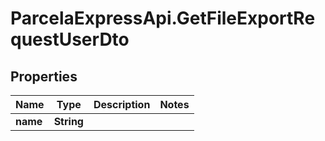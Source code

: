 # ParcelaExpressApi.GetFileExportRequestUserDto

## Properties
Name | Type | Description | Notes
------------ | ------------- | ------------- | -------------
**name** | **String** |  | 
